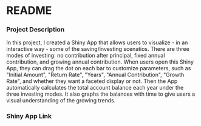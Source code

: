 README
================

### Project Description

In this project, I created a Shiny App that allows users to visualize - in an interactive way - some of the saving/investing scenatios. There are three modes of investing: no contribution after principal, fixed annual contribution, and growing annual contribution. When users open this Shiny App, they can drag the dot on each bar to customize parameters, such as "Initial Amount", "Return Rate", "Years", "Annual Contribution", "Growth Rate", and whether they want a faceted display or not. Then the App automatically calculates the total account balance each year under the three investing modes. It also graphs the balances with time to give users a visual understanding of the growing trends.

### Shiny App Link
